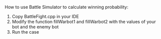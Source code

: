How to use Battle Simulator to calculate winning probability:
 1) Copy BattleFight.cpp in your IDE
 2) Modify the function fillWarbot1 and fillWarbot2 with the values of your bot and the enemy bot
 3) Run the case
